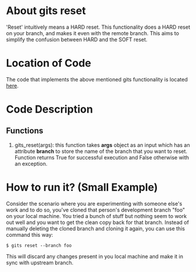 # About gits reset
'Reset' intuitively means a HARD reset. 
This functionality does a HARD reset on your branch, and makes it even with the remote branch. 
This aims to simplify the confusion between HARD and the SOFT reset.

# Location of Code
The code that implements the above mentioned gits functionality is located [here](https://github.com/harshitpatel96/GITS/blob/master/code/gits_reset.py).

# Code Description
## Functions
1. gits_reset(args):
this function takes **args** object as an input which has an attribute **branch** to store the name of the branch that you want to reset.
Function returns True for successful execution and False otherwise with an exception.

# How to run it? (Small Example)
Consider the scenario where you are experimenting with someone else's work and to do so, you've cloned that person's development branch "foo" on your local machine.
You tried a bunch of stuff but nothing seem to work out well and you want to get the clean copy back for that branch.
Instead of manually deleting the cloned branch and cloning it again, you can use this command this way:
```
$ gits reset --branch foo
```
This will discard any changes present in you local machine and make it in sync with upstream branch.